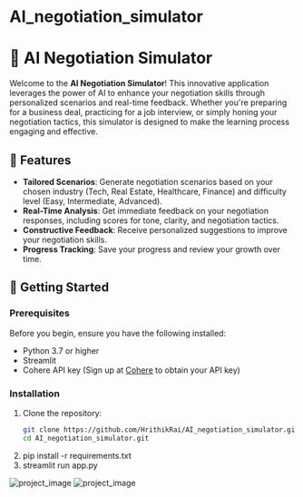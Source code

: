 # AI_negotiation_simulator

# 🤝 AI Negotiation Simulator

Welcome to the **AI Negotiation Simulator**! This innovative application leverages the power of AI to enhance your negotiation skills through personalized scenarios and real-time feedback. Whether you're preparing for a business deal, practicing for a job interview, or simply honing your negotiation tactics, this simulator is designed to make the learning process engaging and effective.

## 🌟 Features

- **Tailored Scenarios**: Generate negotiation scenarios based on your chosen industry (Tech, Real Estate, Healthcare, Finance) and difficulty level (Easy, Intermediate, Advanced).
- **Real-Time Analysis**: Get immediate feedback on your negotiation responses, including scores for tone, clarity, and negotiation tactics.
- **Constructive Feedback**: Receive personalized suggestions to improve your negotiation skills.
- **Progress Tracking**: Save your progress and review your growth over time.

## 🚀 Getting Started

### Prerequisites

Before you begin, ensure you have the following installed:

- Python 3.7 or higher
- Streamlit
- Cohere API key (Sign up at [Cohere](https://cohere.ai/) to obtain your API key)

### Installation

1. Clone the repository:
   ```bash
   git clone https://github.com/HrithikRai/AI_negotiation_simulator.git
   cd AI_negotiation_simulator.git
2. pip install -r requirements.txt
3. streamlit run app.py

![project_image](project_query.png)
![project_image](response.png)
